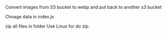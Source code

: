 Convert images from S3 bucket to webp and put back to another s3 bucket

Chnage data in index.js

zip all files in folder Use Linux for do zip.
